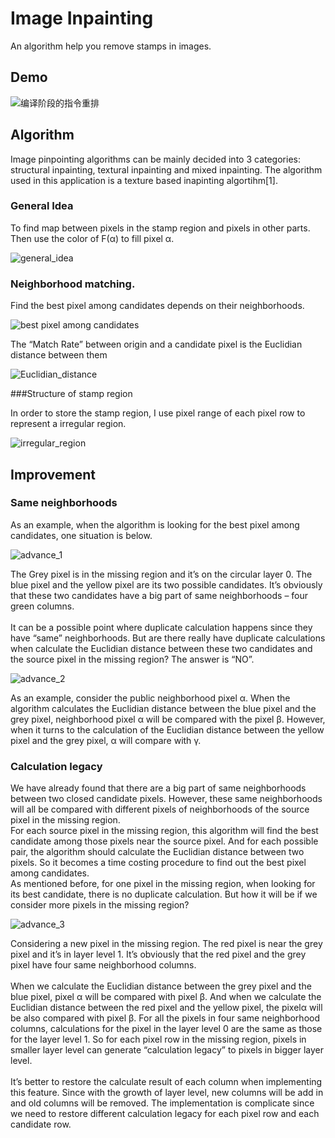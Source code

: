 ﻿# Image Inpainting

An algorithm help you remove stamps in images.
## Demo

![编译阶段的指令重排]({{site.url}}/gitblog/assets/img_posts/suo/image_1.gif)

## Algorithm <brief introduction>

Image pinpointing algorithms can be mainly decided into 3 categories: structural inpainting, textural inpainting and mixed inpainting. The algorithm used in this application is a texture based inapinting algortihm[1].

### General Idea

To find map between pixels in the stamp region and pixels in other parts. Then use the color of F(α) to fill pixel α.

![general_idea]({{site.url}}/gitblog/assets/img_posts/suo/general_idea.png)

### Neighborhood matching.

Find the best pixel among candidates depends on their neighborhoods.

![best pixel among candidates]({{site.url}}/gitblog/assets/img_posts/suo/neighbourhood_matching.png)

The “Match Rate” between origin and a candidate pixel is the Euclidian distance between them

![Euclidian_distance]({{site.url}}/gitblog/assets/img_posts/suo/Euclidian_distance.png)

###<Implementation>Structure of stamp region

In order to store the stamp region, I use pixel range of each pixel row to represent a irregular region.

![irregular_region]({{site.url}}/gitblog/assets/img_posts/suo/irregular_region.png)

## Improvement <dynamic programming>

### Same neighborhoods

As an example, when the algorithm is looking for the best pixel among candidates, one situation is below.

![advance_1]({{site.url}}/gitblog/assets/img_posts/suo/advance_1.png)

The Grey pixel is in the missing region and it’s on the circular layer 0. The blue pixel and the yellow pixel are its two possible candidates. It’s obviously that these two candidates have a big part of same neighborhoods – four green columns.
<br></br>
It can be a possible point where duplicate calculation happens since they have “same” neighborhoods. But are there really have duplicate calculations when calculate the Euclidian distance between these two candidates and the source pixel in the missing region? The answer is “NO”.

![advance_2]({{site.url}}/gitblog/assets/img_posts/suo/advance_2.png)

As an example, consider the public neighborhood pixel α. When the algorithm calculates the Euclidian distance between the blue pixel and the grey pixel, neighborhood pixel α will be compared with the pixel β. However, when it turns to the calculation of the Euclidian distance between the yellow pixel and the grey pixel, α will compare with γ.

###	Calculation legacy

We have already found that there are a big part of same neighborhoods between two closed candidate pixels. However, these same neighborhoods will all be compared with different pixels of neighborhoods of the source pixel in the missing region.<br/>
For each source pixel in the missing region, this algorithm will find the best candidate among those pixels near the source pixel. And for each possible pair, the algorithm should calculate the Euclidian distance between two pixels. So it becomes a time costing procedure to find out the best pixel among candidates.<br/>
As mentioned before, for one pixel in the missing region, when looking for its best candidate, there is no duplicate calculation. But how it will be if we consider more pixels in the missing region?<br/>

![advance_3]({{site.url}}/gitblog/assets/img_posts/suo/advance_3.png)

Considering a new pixel in the missing region. The red pixel is near the grey pixel and it’s in layer level 1. It’s obviously that the red pixel and the grey pixel have four same neighborhood columns.
<br></br>
When we calculate the Euclidian distance between the grey pixel and the blue pixel, pixel α will be compared with pixel β. And when we calculate the Euclidian distance between the red pixel and the yellow pixel, the pixelα will be also compared with pixel β. For all the pixels in four same neighborhood columns, calculations for the pixel in the layer level 0 are the same as those for the layer level 1. So for each pixel row in the missing region, pixels in smaller layer level can generate “calculation legacy” to pixels in bigger layer level.
<br></br>
It’s better to restore the calculate result of each column when implementing this feature. Since with the growth of layer level, new columns will be add in and old columns will be removed. The implementation is complicate since we need to restore different calculation legacy for each pixel row and each candidate row.
<br></br>